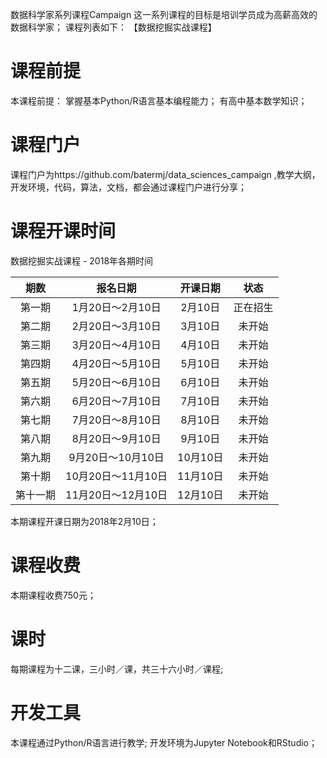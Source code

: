 数据科学家系列课程Campaign
这一系列课程的目标是培训学员成为高薪高效的数据科学家； 课程列表如下：
【数据挖掘实战课程】

# 课程前提
本课程前提：
掌握基本Python/R语言基本编程能力；
有高中基本数学知识；

# 课程门户
课程门户为https://github.com/batermj/data_sciences_campaign ,教学大纲，开发环境，代码，算法，文档，都会通过课程门户进行分享；

# 课程开课时间
数据挖掘实战课程 - 2018年各期时间

| 期数 | 报名日期 | 开课日期 | 状态 |
| :---: | :---: | :---: | :---: |
| 第一期| 1月20日～2月10日 | 2月10日 | 正在招生 |
| 第二期 | 2月20日～3月10日 | 3月10日 | 未开始 |
| 第三期 | 3月20日～4月10日 | 4月10日 | 未开始 |
| 第四期 | 4月20日～5月10日 | 5月10日 | 未开始 |
| 第五期 | 5月20日～6月10日 | 6月10日 | 未开始 |
| 第六期 | 6月20日～7月10日 | 7月10日 | 未开始 |
| 第七期 | 7月20日～8月10日 | 8月10日 | 未开始 |
| 第八期 | 8月20日～9月10日 | 9月10日 | 未开始 |
| 第九期 | 9月20日～10月10日 | 10月10日 | 未开始 |
| 第十期 | 10月20日～11月10日 | 11月10日 | 未开始 |
| 第十一期 | 11月20日～12月10日 | 12月10日 | 未开始 |

本期课程开课日期为2018年2月10日；

# 课程收费
本期课程收费750元；

# 课时
每期课程为十二课，三小时／课，共三十六小时／课程; 

# 开发工具
本课程通过Python/R语言进行教学;
开发环境为Jupyter Notebook和RStudio；

